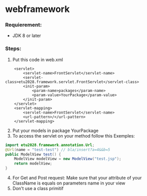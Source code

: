 # webframework
### Requierement:
- JDK 8 or later
    
### Steps:
 
1. Put this code in web.xml
```		
	<servlet>
		<servlet-name>FrontServlet</servlet-name>
		<servlet-class>etu2028.framework.servlet.FrontServlet</servlet-class>
		<init-param>
			<param-name>packages</param-name>
			<param-value>YourPackage</param-value>
		</init-param>
	</servlet>
	<servlet-mapping>
		<servlet-name>FrontServlet</servlet-name>
		<url-pattern>/</url-pattern>
	</servlet-mapping>
```
2. Put your models in package YourPackage
3. To access the servlet on your method follow this Exemples:
```Java
import etu2028.framework.annotation.Url;
@Url(name = "test-test") // bla/insert?a=4&&b=5
public ModelView test() {
    ModelView modelView = new ModelView("test.jsp");
    return modelView;
}
```
4. For Get and Post request: Make sure that your attribute 
of your ClassName is equals on parameters name in your view
5. Don't use a class primitif
